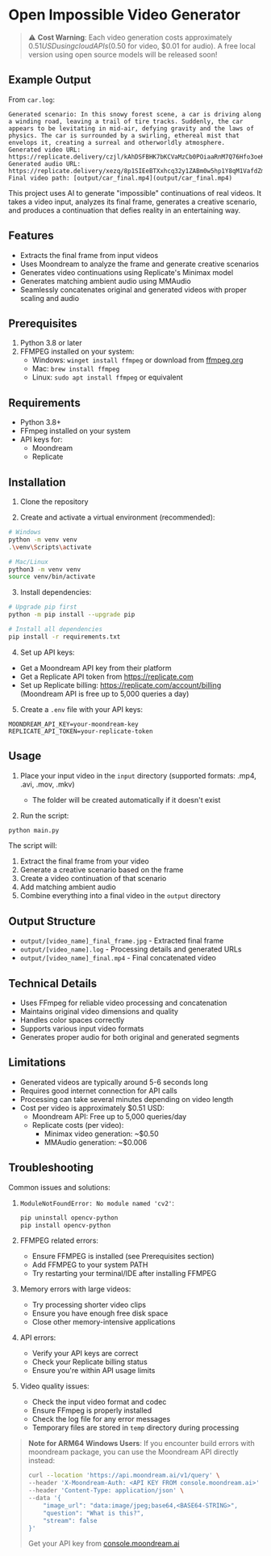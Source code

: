 # Open Impossible Video Generator

> ⚠️ **Cost Warning**: Each video generation costs approximately $0.51USD using cloud APIs ($0.50 for video, $0.01 for audio). A free local version using open source models will be released soon!

## Example Output

From `car.log`:
~~~
Generated scenario: In this snowy forest scene, a car is driving along a winding road, leaving a trail of tire tracks. Suddenly, the car appears to be levitating in mid-air, defying gravity and the laws of physics. The car is surrounded by a swirling, ethereal mist that envelops it, creating a surreal and otherworldly atmosphere.
Generated video URL: https://replicate.delivery/czjl/kAhDSFBHK7bKCVaMzCb0POiaaRnM7Q76Hfo3oeKN6JTZ9gAUA/tmp7qexdw...mp4
Generated audio URL: https://replicate.delivery/xezq/8p1SIEeBTXxhcq32y1ZABm0w5hp1Y8qM1VafdZmFuMVh9gAUA/20241231_...mp4
Final video path: [output/car_final.mp4](output/car_final.mp4)

~~~

This project uses AI to generate "impossible" continuations of real videos. It takes a video input, analyzes its final frame, generates a creative scenario, and produces a continuation that defies reality in an entertaining way.

## Features

- Extracts the final frame from input videos
- Uses Moondream to analyze the frame and generate creative scenarios
- Generates video continuations using Replicate's Minimax model
- Generates matching ambient audio using MMAudio
- Seamlessly concatenates original and generated videos with proper scaling and audio

## Prerequisites

1. Python 3.8 or later
2. FFMPEG installed on your system:
   - Windows: `winget install ffmpeg` or download from [ffmpeg.org](https://ffmpeg.org/download.html)
   - Mac: `brew install ffmpeg`
   - Linux: `sudo apt install ffmpeg` or equivalent

## Requirements

- Python 3.8+
- FFmpeg installed on your system
- API keys for:
  - Moondream
  - Replicate

## Installation

1. Clone the repository

2. Create and activate a virtual environment (recommended):
```bash
# Windows
python -m venv venv
.\venv\Scripts\activate

# Mac/Linux
python3 -m venv venv
source venv/bin/activate
```

3. Install dependencies:
```bash
# Upgrade pip first
python -m pip install --upgrade pip

# Install all dependencies
pip install -r requirements.txt
```

4. Set up API keys:
- Get a Moondream API key from their platform
- Get a Replicate API token from https://replicate.com
- Set up Replicate billing: https://replicate.com/account/billing (Moondream API is free up to 5,000 queries a day)

5. Create a `.env` file with your API keys:
```
MOONDREAM_API_KEY=your-moondream-key
REPLICATE_API_TOKEN=your-replicate-token
```

## Usage

1. Place your input video in the `input` directory (supported formats: .mp4, .avi, .mov, .mkv)
   - The folder will be created automatically if it doesn't exist

2. Run the script:
```bash
python main.py
```

The script will:
1. Extract the final frame from your video
2. Generate a creative scenario based on the frame
3. Create a video continuation of that scenario
4. Add matching ambient audio
5. Combine everything into a final video in the `output` directory

## Output Structure

- `output/[video_name]_final_frame.jpg` - Extracted final frame
- `output/[video_name].log` - Processing details and generated URLs
- `output/[video_name]_final.mp4` - Final concatenated video

## Technical Details

- Uses FFmpeg for reliable video processing and concatenation
- Maintains original video dimensions and quality
- Handles color spaces correctly
- Supports various input video formats
- Generates proper audio for both original and generated segments

## Limitations

- Generated videos are typically around 5-6 seconds long
- Requires good internet connection for API calls
- Processing can take several minutes depending on video length
- Cost per video is approximately $0.51 USD:
  - Moondream API: Free up to 5,000 queries/day
  - Replicate costs (per video):
    - Minimax video generation: ~$0.50
    - MMAudio generation: ~$0.006

## Troubleshooting

Common issues and solutions:

1. `ModuleNotFoundError: No module named 'cv2'`:
   ```bash
   pip uninstall opencv-python
   pip install opencv-python
   ```

2. FFMPEG related errors:
   - Ensure FFMPEG is installed (see Prerequisites section)
   - Add FFMPEG to your system PATH
   - Try restarting your terminal/IDE after installing FFMPEG

3. Memory errors with large videos:
   - Try processing shorter video clips
   - Ensure you have enough free disk space
   - Close other memory-intensive applications

4. API errors:
   - Verify your API keys are correct
   - Check your Replicate billing status
   - Ensure you're within API usage limits

5. Video quality issues:
   - Check the input video format and codec
   - Ensure FFmpeg is properly installed
   - Check the log file for any error messages
   - Temporary files are stored in `temp` directory during processing

> **Note for ARM64 Windows Users**: If you encounter build errors with moondream package, you can use the Moondream API directly instead:
> ```bash
> curl --location 'https://api.moondream.ai/v1/query' \
> --header 'X-Moondream-Auth: <API KEY FROM console.moondream.ai>' \
> --header 'Content-Type: application/json' \
> --data '{
>     "image_url": "data:image/jpeg;base64,<BASE64-STRING>",
>     "question": "What is this?",
>     "stream": false
> }'
> ```
> Get your API key from [console.moondream.ai](https://console.moondream.ai)
